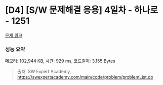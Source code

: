 # [D4] [S/W 문제해결 응용] 4일차 - 하나로 - 1251 

[문제 링크](https://swexpertacademy.com/main/code/problem/problemDetail.do?contestProbId=AV15StKqAQkCFAYD) 

### 성능 요약

메모리: 102,944 KB, 시간: 929 ms, 코드길이: 3,155 Bytes



> 출처: SW Expert Academy, https://swexpertacademy.com/main/code/problem/problemList.do